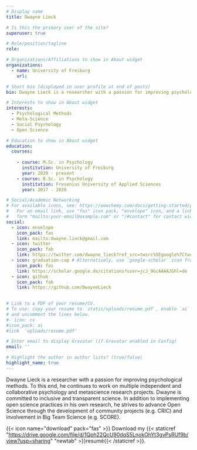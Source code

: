 ```yaml
---
# Display name
title: Dwayne Lieck

# Is this the primary user of the site?
superuser: true

# Role/position/tagline
role: 

# Organizations/Affiliations to show in About widget
organizations:
  - name: University of Freiburg
    url: 

# Short bio (displayed in user profile at end of posts)
bio: Dwayne Lieck is a researcher with a passion for improving psychological methods. To this end, he continues to work on multiple independent and collaborative psychology and metascience research projects. Dwayne is committed to inclusive and transparent science. In addition to implementing open science practices in his own research, he strives to advance Open Science through the development of community projects (e.g. CRIC) and involvement in Big Team Science (e.g. SCORE).

# Interests to show in About widget
interests:
  - Psychological Methods
  - Meta-Science
  - Social Psychology
  - Open Science 

# Education to show in About widget
education:
  courses:
  
    - course: M.Sc. in Psychology
      institution: University of Freiburg
      year: 2020 - present
    - course: B.Sc. in Psychology
      institution: Fresenius University of Applied Sciences
      year: 2017 - 2020

# Social/Academic Networking
# For available icons, see: https://wowchemy.com/docs/getting-started/page-builder/#icons
#   For an email link, use "fas" icon pack, "envelope" icon, and a link in the
#   form "mailto:your-email@example.com" or "/#contact" for contact widget.
social:
  - icon: envelope
    icon_pack: fas
    link: mailto:dwayne.lieck@gmail.com
  - icon: twitter
    icon_pack: fab
    link: https://twitter.com/dwayne_lieck?ref_src=twsrc%5Egoogle%7Ctwcamp%5Eserp%7Ctwgr%5Eauthor
  - icon: graduation-cap # Alternatively, use `google-scholar` icon from `ai` icon pack
    icon_pack: fas
    link: https://scholar.google.de/citations?user=jcJ_9GcAAAAJ&hl=de
  - icon: github
    icon_pack: fab
    link: https://github.com/DwayneLieck
  

# Link to a PDF of your resume/CV.
# To use: copy your resume to `static/uploads/resume.pdf`, enable `ai` icons in `params.toml`,
# and uncomment the lines below.
#- icon: cv
#icon_pack: ai
#link  'uploads/resume.pdf'

# Enter email to display Gravatar (if Gravatar enabled in Config)
email: ''

# Highlight the author in author lists? (true/false)
highlight_name: true
---
```


Dwayne Lieck is a researcher with a passion for improving psychological methods. To this end, he continues to work on multiple independent and collaborative psychology and metascience research projects. Dwayne is committed to inclusive and transparent science. In addition to implementing open science practices in his own research, he strives to advance Open Science through the development of community projects (e.g. CRIC) and involvement in Big Team Science (e.g. SCORE).

{{< icon name="download" pack="fas" >}} Download my {{< staticref "https://drive.google.com/file/d/1Qph22QcU90dqS5LnokOhYt3gvPsRUf9b/view?usp=sharing" "newtab" >}}resumé{{< /staticref >}}.
